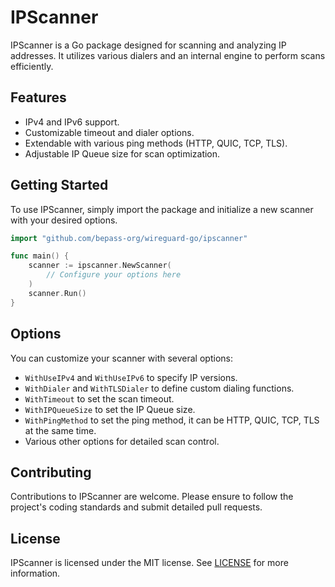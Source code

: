 # IPScanner

IPScanner is a Go package designed for scanning and analyzing IP addresses. It utilizes various dialers and an internal engine to perform scans efficiently.

## Features
- IPv4 and IPv6 support.
- Customizable timeout and dialer options.
- Extendable with various ping methods (HTTP, QUIC, TCP, TLS).
- Adjustable IP Queue size for scan optimization.

## Getting Started
To use IPScanner, simply import the package and initialize a new scanner with your desired options.

```go
import "github.com/bepass-org/wireguard-go/ipscanner"

func main() {
    scanner := ipscanner.NewScanner(
        // Configure your options here
    )
    scanner.Run()
}
```

## Options
You can customize your scanner with several options:
- `WithUseIPv4` and `WithUseIPv6` to specify IP versions.
- `WithDialer` and `WithTLSDialer` to define custom dialing functions.
- `WithTimeout` to set the scan timeout.
- `WithIPQueueSize` to set the IP Queue size.
- `WithPingMethod` to set the ping method, it can be HTTP, QUIC, TCP, TLS at the same time.
- Various other options for detailed scan control.

## Contributing
Contributions to IPScanner are welcome. Please ensure to follow the project's coding standards and submit detailed pull requests.

## License
IPScanner is licensed under the MIT license. See [LICENSE](LICENSE) for more information.
